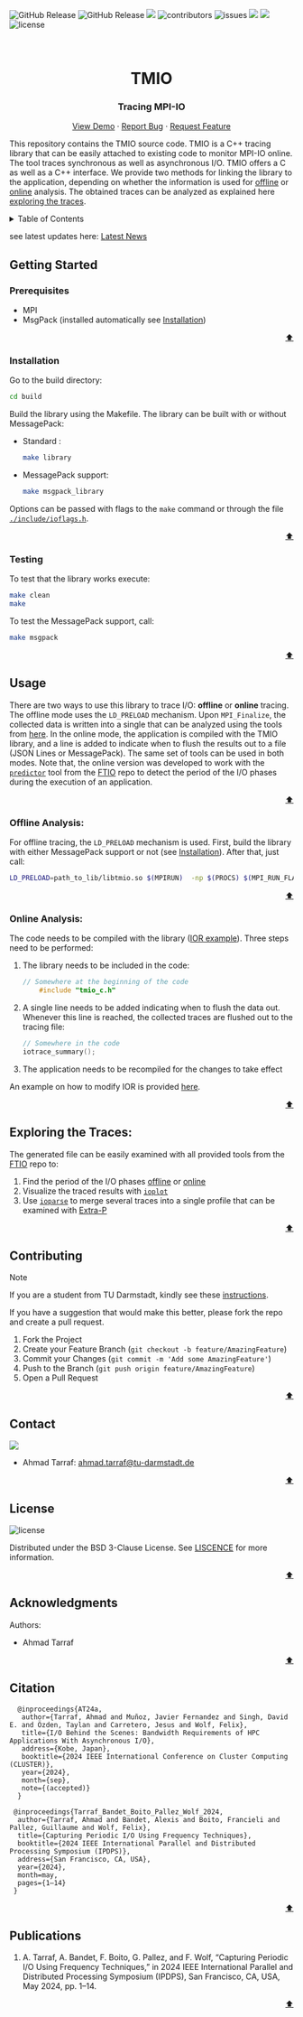 <!-- # tmio -->
![GitHub Release](https://img.shields.io/github/v/release/tuda-parallel/TMIO)
![GitHub Release](https://img.shields.io/github/release-date/tuda-parallel/TMIO)
![](https://img.shields.io/github/last-commit/tuda-parallel/TMIO)
![contributors](https://img.shields.io/github/contributors/tuda-parallel/TMIO)
![issues](https://img.shields.io/github/issues/tuda-parallel/TMIO)
![](https://img.shields.io/github/languages/code-size/tuda-parallel/TMIO)
![](https://img.shields.io/github/languages/top/tuda-parallel/TMIO)
![license][license.bedge]




<br />
<div align="center">
  <h1 align="center">TMIO</h1>
  <p align="center">
 <h3 align="center"> Tracing MPI-IO </h2>
    <a href="https://git.rwth-aachen.de/parallel/TMIO">View Demo</a>
    ·
    <a href="https://github.com/tuda-parallel/TMIO/issues">Report Bug</a>
    ·
    <a href="https://github.com/tuda-parallel/TMIO/issues">Request Feature</a>
  </p>
</div>

This repository contains the TMIO source code. TMIO is a C++ tracing library that can be easily
attached to existing code to monitor MPI-IO online. The tool traces synchronous as well as asynchronous I/O.
TMIO offers a C as well as a C++ interface.
We provide two methods for linking the library to the application, depending on whether the information is used for [offline](#offline-analysis) or [online](#online-analysis) analysis.
The obtained traces can be analyzed as explained here [exploring the traces](#exploring-the-traces).



<!-- TABLE OF CONTENTS -->
<details>
  <summary>Table of Contents</summary>
  <ol>
    <li>
      <a href="#getting-started">Getting Started</a>
      <ul>
        <li><a href="#prerequisites">Prerequisites</a></li>
        <li><a href="#installation">Installation</a></li>
		<li><a href="#testing">Testing</a></li>
      </ul>
    <li><a href="#Usage">Usage</a></li>
	<ul>
        <li><a href="#offline-tracing">Offline Tracing</a></li>
        <li><a href="#online-tracing">Online Tracing</a></li>
      </ul>
    <li><a href="#exploring-the-traces">Exploring the Traces</a></li>
    <li><a href="#contributing">Contributing</a></li>
    <li><a href="#contact">Contact</a></li>
    <li><a href="#license">License</a></li>
    <li><a href="#acknowledgments">Acknowledgments</a></li>
  </ol>
</details>

see latest updates here: [Latest News](https://github.com/tuda-parallel/TMIO/tree/main/ChangeLog.md)

## Getting Started
### Prerequisites
- MPI
- MsgPack (installed automatically see [Installation](#installation))

<p align="right"><a href="#tmio">⬆</a></p>

### Installation
Go to the build directory:
```sh
cd build
```
Build the library using the Makefile.
The library can be built with or without MessagePack:
- Standard :
	``` sh
	make library
	```

- MessagePack support:
	```sh
	make msgpack_library
	```

Options can be passed with flags to the `make` command or through the file [`./include/ioflags.h`](https://github.com/tuda-parallel/TMIO/tree/main/include/ioflags.h).

<p align="right"><a href="#tmio">⬆</a></p>

### Testing
To test that the library works execute:
``` sh
make clean
make 
```

To test the MessagePack support, call:
``` sh
make msgpack
```

<p align="right"><a href="#tmio">⬆</a></p>

## Usage
There are two ways to use this library to trace I/O: **offline** or **online** tracing.
The offline mode uses the `LD_PRELOAD` mechanism. Upon `MPI_Finalize`, the collected data is written into a single that can be analyzed using the tools from [here](#exploring-the-traces).
In the online mode, the application is compiled with the TMIO library, and a line is added to indicate when
to flush the results out to a file (JSON Lines or MessagePack). The same set of tools can be used in both modes. 
Note that, the online version was developed to work with the [`predictor`](https://github.com/tuda-parallel/FTIO/blob/main/docs/approach.md#online-prediction) tool from the [FTIO](https://github.com/tuda-parallel/FTIO) repo to detect the period of the I/O phases during the execution of an application. 

<p align="right"><a href="#tmio">⬆</a></p>

### Offline Analysis:
For offline tracing, the `LD_PRELOAD` mechanism is used. First, build the library with either MessagePack support or not (see [Installation](#installation)).
After that, just call:
```sh
LD_PRELOAD=path_to_lib/libtmio.so $(MPIRUN)  -np $(PROCS) $(MPI_RUN_FLAGS) ./your_code variable_1 variable_2
```

<p align="right"><a href="#tmio">⬆</a></p>

### Online Analysis:
The code needs to be compiled with the library ([IOR example](/examples/IOR/README.md#instructions)). Three steps need to be performed:
  1. The library needs to be included in the code: 
		```C++
		// Somewhere at the beginning of the code
			#include "tmio_c.h"
		```
  2. A single line needs to be added indicating when to flush the data out. Whenever this line is reached, the collected traces are flushed out to the tracing file:
		```C++
		// Somewhere in the code
		iotrace_summary();
	   	```
  3. The application needs to be recompiled for the changes to take effect

An example on how to modify IOR is provided [here](/examples/IOR/README.md#instructions).

<p align="right"><a href="#tmio">⬆</a></p>

## Exploring the Traces:
The generated file can be easily examined with all provided tools from the [FTIO](https://github.com/tuda-parallel/FTIO) repo to:
  1. Find the period of the I/O phases [offline](https://github.com/tuda-parallel/FTIO#usage) or [online](https://github.com/tuda-parallel/FTIO/blob/main/docs/approach.md#online-prediction)
  2. Visualize the traced results with [`ioplot`](https://github.com/tuda-parallel/FTIO/blob/main/docs/tools.md#ioplot)
  3. Use [`ioparse`](https://github.com/tuda-parallel/FTIO/blob/main/docs/tools.md#ioparse) to merge several traces into a single profile that can be examined with [Extra-P](https://github.com/extra-p/extrap)

<p align="right"><a href="#tmio">⬆</a></p>

## Contributing

> [!note] 
> If you are a student from TU Darmstadt, kindly see these [instructions](/docs/students_contribute.md).

If you have a suggestion that would make this better, please fork the repo and create a pull request.

1. Fork the Project
2. Create your Feature Branch (`git checkout -b feature/AmazingFeature`)
3. Commit your Changes (`git commit -m 'Add some AmazingFeature'`)
4. Push to the Branch (`git push origin feature/AmazingFeature`)
5. Open a Pull Request

<p align="right"><a href="#tmio">⬆</a></p>

<!-- CONTACT -->
## Contact

[![][parallel.bedge]][parallel_website]

- Ahmad Tarraf: <ahmad.tarraf@tu-darmstadt.de>

<p align="right"><a href="#tmio">⬆</a></p>

## License

![license][license.bedge]

Distributed under the BSD 3-Clause License. See [LISCENCE](./LICENSE) for more information.
<p align="right"><a href="#tmio">⬆</a></p>

<!-- ACKNOWLEDGMENTS -->
## Acknowledgments

Authors:
- Ahmad Tarraf



<p align="right"><a href="#tmio">⬆</a></p>

## Citation

```
  @inproceedings{AT24a, 
   author={Tarraf, Ahmad and Muñoz, Javier Fernandez and Singh, David E. and Özden, Taylan and Carretero, Jesus and Wolf, Felix},
   title={I/O Behind the Scenes: Bandwidth Requirements of HPC Applications With Asynchronous I/O}, 
   address={Kobe, Japan}, 
   booktitle={2024 IEEE International Conference on Cluster Computing (CLUSTER)}, 
   year={2024}, 
   month={sep},
   note={(accepted)}
  }

 @inproceedings{Tarraf_Bandet_Boito_Pallez_Wolf_2024, 
  author={Tarraf, Ahmad and Bandet, Alexis and Boito, Francieli and Pallez, Guillaume and Wolf, Felix},
  title={Capturing Periodic I/O Using Frequency Techniques}, 
  booktitle={2024 IEEE International Parallel and Distributed Processing Symposium (IPDPS)}, 
  address={San Francisco, CA, USA}, 
  year={2024},
  month=may, 
  pages={1–14}
 }
```

<p align="right"><a href="#tmio">⬆</a></p>

## Publications

1. A. Tarraf, A. Bandet, F. Boito, G. Pallez, and F. Wolf, “Capturing Periodic I/O Using Frequency Techniques,” in 2024 IEEE International Parallel and Distributed Processing Symposium (IPDPS), San Francisco, CA, USA, May 2024, pp. 1–14.
<p align="right"><a href="#tmio">⬆</a></p>





[pipeline.badge]: https://git.rwth-aachen.de/parallel/tmio/badges/main/pipeline.svg
[coverage.badge]: https://git.rwth-aachen.de/parallel/tmio/badges/main/coverage.svg
[c++.bedge]: https://img.shields.io/badge/C++-00599C?style=flat-square&logo=C%2B%2B&logoColor=white
[c.bedge]: https://img.shields.io/badge/c-%2300599C.svg?style=for-the-badge&logo=c&logoColor=white
[license.bedge]: https://img.shields.io/badge/License-BSD_3--Clause-blue.svg
[linkedin.bedge]: https://img.shields.io/badge/LinkedIn-0077B5?tyle=for-the-badge&logo=linkedin&logoColor=white
[parallel_website]: https://www.parallel.informatik.tu-darmstadt.de/laboratory/team/tarraf/tarraf.html
[parallel.bedge]: https://img.shields.io/badge/Parallel_Programming:-Ahmad_Tarraf-blue
